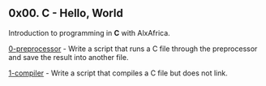 ## 0x00. C - Hello, World

Introduction to programming in **C** with AlxAfrica.


[0-preprocessor](https://github.com/Samuel-IG16/alx-low_level_programming/blob/master/0x00-hello_world/0-preprocessor) - Write a script that runs a C file through the preprocessor and save the result into another file.


[1-compiler](https://github.com/Samuel-IG16/alx-low_level_programming/blob/master/0x00-hello_world/1-compiler) - Write a script that compiles a C file but does not link.
